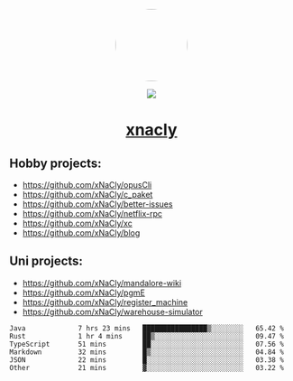 <p align="center">
  <img style="border-radius: 100px" width="128" height="128" src="https://avatars.githubusercontent.com/u/47723417?v=4"/>
</p>
<p align="center">
  <img src="https://komarev.com/ghpvc/?username=xnacly&&style=flat-square"/>
</p>

<h1 align="center"><a href="https://xnacly.me"> xnacly</a> </h1>

## Hobby projects:
- https://github.com/xNaCly/opusCli
- https://github.com/xNaCly/c_paket
- https://github.com/xNaCly/better-issues
- https://github.com/xNaCly/netflix-rpc
- https://github.com/xNaCly/xc
- https://github.com/xNaCly/blog

## Uni projects:
- https://github.com/xNaCly/mandalore-wiki
- https://github.com/xNaCly/pgmE
- https://github.com/xNaCly/register_machine
- https://github.com/xNaCly/warehouse-simulator


<!--START_SECTION:waka-->

```text
Java             7 hrs 23 mins   ████████████████▒░░░░░░░░   65.42 %
Rust             1 hr 4 mins     ██▒░░░░░░░░░░░░░░░░░░░░░░   09.47 %
TypeScript       51 mins         ██░░░░░░░░░░░░░░░░░░░░░░░   07.56 %
Markdown         32 mins         █▒░░░░░░░░░░░░░░░░░░░░░░░   04.84 %
JSON             22 mins         █░░░░░░░░░░░░░░░░░░░░░░░░   03.38 %
Other            21 mins         ▓░░░░░░░░░░░░░░░░░░░░░░░░   03.22 %
```

<!--END_SECTION:waka-->
